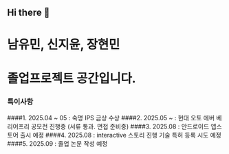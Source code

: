 ## Hi there 👋

# 남유민, 신지윤, 장현민 
# 졸업프로젝트 공간입니다. 

### 특이사항
####1. 2025.04 ~ 05 : 숙명 IPS 금상 수상
####2. 2025.05 ~ : 현대 오토 에버 베리어프리 공모전 진행중 (서류 통과. 면접 준비중)
####3. 2025.08 : 안드로이드 앱스토어 출시 예정 
####4. 2025.08 : interactive 스토리 진행 기술 특허 등록 시도 예정
####5. 2025.09 : 졸업 논문 작성 예정
